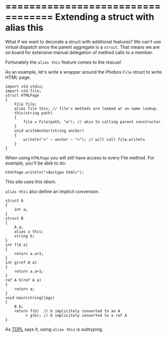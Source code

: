 ==================================
Extending a struct with alias this
==================================

What if we want to decorate a struct with additional features?
We can't use virtual dispatch since the parent aggregate is a `struct`.
That means we are on board for extensive manual delegation of method calls to a member.


Fortunately the `alias this` feature comes to the rescue!


As an example, let's write a wrapper around the Phobos `File` struct to write HTML page.


    import std.stdio;
    import std.file;
    struct HTMLPage
    {
        File file;
        alias file this; // file's methods are looked at on name lookup.
        this(string path)
        {
            file = File(path, "w"); // akin to calling parent constructor
        }
        void writeAnchor(string anchor)
        {
            writeln("<" ~ anchor ~ ">"); // will call file.writeln
        }
    }

When using `HTMLPage` you will still have access to every File method. For example, you'll be able to do:

    htmlPage.writeln("<doctype html>");

This site uses this idiom.



`alias this` also define an implicit conversion.

    struct A
    {
        int a;
    }
    struct B
    {
        A a;
        alias a this;
        string b;
    }
    int f(A a)
    {
        return a.a+1;
    }
    int g(ref A a)
    {
        return a.a+1;
    }
    ref A h(ref A a)
    {
        return a;
    }
    void main(string[]ags)
    {
        B b;
        return f(b)  // b implicitely converted to an A
             + g(b); // b implicitely converted to a ref A
    }

As [TDPL](http://www.amazon.fr/The-Programming-Language-Andrei-Alexandrescu/dp/0321635361) says it, using `alias this` is subtyping.
